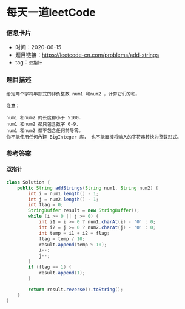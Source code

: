 # 每天一道leetCode

### 信息卡片

- 时间：2020-06-15
- 题目链接：https://leetcode-cn.com/problems/add-strings
- tag：`双指针`

### 题目描述

```
给定两个字符串形式的非负整数 num1 和num2 ，计算它们的和。

注意：

num1 和num2 的长度都小于 5100.
num1 和num2 都只包含数字 0-9.
num1 和num2 都不包含任何前导零。
你不能使用任何內建 BigInteger 库， 也不能直接将输入的字符串转换为整数形式。

```

### 参考答案

#### 双指针
```java
class Solution {
    public String addStrings(String num1, String num2) {
        int i = num1.length() - 1;
        int j = num2.length() - 1;
        int flag = 0;
        StringBuffer result = new StringBuffer();
        while (i >= 0 || j >= 0) {
            int i1 = i >= 0 ? num1.charAt(i) - '0' : 0;
            int i2 = j >= 0 ? num2.charAt(j) - '0' : 0;
            int temp = i1 + i2 + flag;
            flag = temp / 10;
            result.append(temp % 10);
            i--;
            j--;
        }
        if (flag == 1) {
            result.append(1);
        }

        return result.reverse().toString();
    }
}
```
